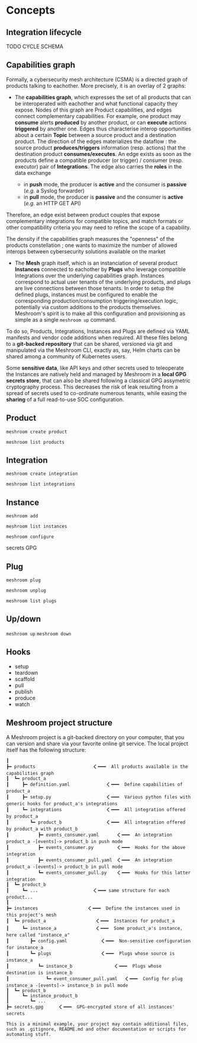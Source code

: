 # Concepts

## Integration lifecycle

TODO CYCLE SCHEMA

## Capabilities graph

Formally, a cybersecurity mesh architecture (CSMA) is a directed graph of products talking to eachother.
More precisely, it is an overlay of 2 graphs:

* The **capabilities graph**, which expresses the set of all products that can be interoperated with eachother and what functional capacity they expose. Nodes of this graph are Product capabilities, and edges connect complementary capabilities. For example, one product may **consume** alerts **produced** by another product, or can **execute** actions **triggered** by another one. Edges thus characterise interop opportunities about a certain **Topic** between a source product and a destination product. The direction of the edges materializes the dataflow : the source product **produces/triggers** information (resp. actions) that the destination product **consumes/executes**. An edge exists as soon as the products define a compatible producer (or trigger) / consumer (resp. executor) pair of **Integrations**. The edge also carries the **roles** in the data exchange

    * in **push** mode, the producer is **active** and the consumer is **passive** (*e.g.* a Syslog forwarder)
    * in **pull** mode, the producer is **passive** and the consumer is **active** (*e.g.* an HTTP GET API)

Therefore, an edge exist between product couples that expose complementary integrations for compatible topics, and match formats or other compatibility criteria you may need to refine the scope of a capability.

The density if the capabilities graph measures the "openness" of the products constellation ; one wants to maximize the number of allowed interops between cybersecurity solutions available on the market

* The **Mesh** graph itself, which is an instanciation of several product **Instances** connected to eachother by **Plugs** who leverage compatible Integrations over the underlying capabilities graph. Instances correspond to actual user tenants of the underlying products, and plugs are live connections between those tenants. In order to setup the defined plugs, instances must be configured to enable the corresponding production/consumption triggering/execution logic, potentially via custom additions to the products themselves. Meshroom's spirit is to make all this configuration and provisioning as simple as a single `meshroom up` command.

To do so, Products, Integrations, Instances and Plugs are defined via YAML manifests and vendor code additions when required. All these files belong to a **git-backed repository** that can be shared, versioned via git and manipulated via the Meshroom CLI, exactly as, say, Helm charts can be shared among a community of Kubernetes users.

Some **sensitive data**, like API keys and other secrets used to teleoperate the Instances are natively held and managed by Meshroom in a **local GPG secrets store**, that can also be shared following a classical GPG assymetric cryptography process. This decreases the risk of leak resulting from a spread of secrets used to co-ordinate numerous tenants, while easing the **sharing** of a full read-to-use SOC configuration.


## Product

`meshroom create product`

`meshroom list products`

## Integration

`meshroom create integration`

`meshroom list integrations`

## Instance

`meshroom add`

`meshroom list instances`

`meshroom configure`

secrets GPG

## Plug

`meshroom plug`

`meshroom unplug`

`meshroom list plugs`

## Up/down

`meshroom up`
`meshroom down`


## Hooks

* setup
* teardown
* scaffold
* pull
* publish
* produce
* watch

## Meshroom project structure

A Meshroom project is a git-backed directory on your computer, that you can version and share via your favorite online git service. The local project itself has the following structure:

````
┃
┣━ products                      🮤━━━  All products available in the capabilities graph
┃  ┗━ product_a
┃     ┣━ definition.yaml              🮤━━━  Define capabilities of product_a
┃     ┣━ setup.py                     🮤━━━  Various python files with generic hooks for product_a's integrations
┃     ┗━ integrations                 🮤━━━  All integration offered by product_a
┃        ┗━ product_b                 🮤━━━  All integration offered by product_a with product_b
┃           ┣━ events_consumer.yaml       🮤━━━  An integration product_a -[events]-> product_b in push mode
┃           ┣━ events_consumer.py         🮤━━━  Hooks for the above integration
┃           ┣━ events_consumer_pull.yaml  🮤━━━  An integration product_a -[events]-> product_b in pull mode
┃           ┗━ events_consumer_pull.py    🮤━━━  Hooks for this latter integration
┃  ┗━ product_b
┃     ┗━ ...                     🮤━━━ same structure for each product...
┃
┣━ instances                   🮤━━━  Define the instances used in this project's mesh
┃  ┗━ product_a                   🮤━━━  Instances for product_a
┃     ┗━ instance_a               🮤━━━  Some product_a's instance, here called "instance_a"
┃        ┣━ config.yaml             🮤━━━  Non-sensitive configuration for instance_a
┃        ┗━ plugs                   🮤━━━  Plugs whose source is instance_a
┃           ┗━ instance_b                🮤━━━  Plugs whose destination is instance_b
┃              ┗━ event_consumer_pull.yaml   🮤━━━  Config for plug instance_a -[events]-> instance_b in pull mode
┃  ┗━ product_b
┃     ┗━ instance_product_b
┃        ┗━ ...
┣━ secrets.gpg      🮤━━━  GPG-encrypted store of all instances' secrets

This is a minimal example, your project may contain additional files, such as .gitignore, README.md and other documentation or scripts for automating stuff.
